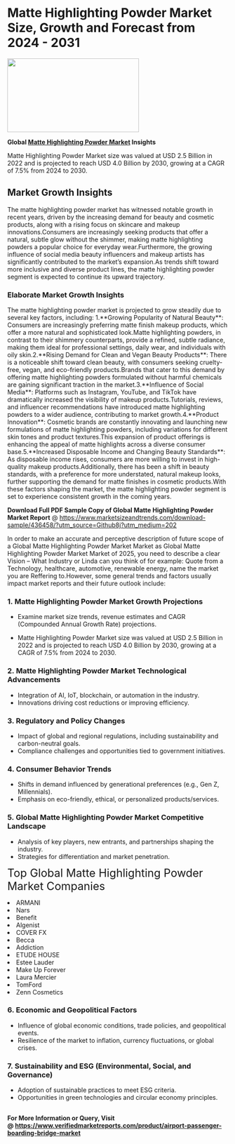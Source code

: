 <H1>Matte Highlighting Powder Market Size, Growth and Forecast from 2024 - 2031</H1><img class="aligncenter size-medium wp-image-584254" src="https://thirdeyenews.in/wp-content/uploads/2024/09/Global-Market-Research-300x168.jpeg" alt="" width="300" height="168" /><p><strong>Global&nbsp;<a href="https://www.marketsizeandtrends.com/download-sample/436458/?utm_source=Github8j?utm_medium=202">Matte Highlighting Powder Market</a> Insights</strong></p><p>Matte Highlighting Powder Market size was valued at USD 2.5 Billion in 2022 and is projected to reach USD 4.0 Billion by 2030, growing at a CAGR of 7.5% from 2024 to 2030.</p><p><h2>Market Growth Insights</h2> The matte highlighting powder market has witnessed notable growth in recent years, driven by the increasing demand for beauty and cosmetic products, along with a rising focus on skincare and makeup innovations.Consumers are increasingly seeking products that offer a natural, subtle glow without the shimmer, making matte highlighting powders a popular choice for everyday wear.Furthermore, the growing influence of social media beauty influencers and makeup artists has significantly contributed to the market’s expansion.As trends shift toward more inclusive and diverse product lines, the matte highlighting powder segment is expected to continue its upward trajectory.<h3>Elaborate Market Growth Insights</h3> The matte highlighting powder market is projected to grow steadily due to several key factors, including: 1.**Growing Popularity of Natural Beauty**: Consumers are increasingly preferring matte finish makeup products, which offer a more natural and sophisticated look.Matte highlighting powders, in contrast to their shimmery counterparts, provide a refined, subtle radiance, making them ideal for professional settings, daily wear, and individuals with oily skin.2.**Rising Demand for Clean and Vegan Beauty Products**: There is a noticeable shift toward clean beauty, with consumers seeking cruelty-free, vegan, and eco-friendly products.Brands that cater to this demand by offering matte highlighting powders formulated without harmful chemicals are gaining significant traction in the market.3.**Influence of Social Media**: Platforms such as Instagram, YouTube, and TikTok have dramatically increased the visibility of makeup products.Tutorials, reviews, and influencer recommendations have introduced matte highlighting powders to a wider audience, contributing to market growth.4.**Product Innovation**: Cosmetic brands are constantly innovating and launching new formulations of matte highlighting powders, including variations for different skin tones and product textures.This expansion of product offerings is enhancing the appeal of matte highlights across a diverse consumer base.5.**Increased Disposable Income and Changing Beauty Standards**: As disposable income rises, consumers are more willing to invest in high-quality makeup products.Additionally, there has been a shift in beauty standards, with a preference for more understated, natural makeup looks, further supporting the demand for matte finishes in cosmetic products.With these factors shaping the market, the matte highlighting powder segment is set to experience consistent growth in the coming years.<p><span class=""><strong>Download Full PDF Sample Copy of Global Matte Highlighting Powder Market Report</strong> @ <a href="https://www.marketsizeandtrends.com/download-sample/436458/?utm_source=Github8j?utm_medium=202" target="_blank">https://www.marketsizeandtrends.com/download-sample/436458/?utm_source=Github8j?utm_medium=202</a></span></p><p>In order to make an accurate and perceptive description of future scope of a Global&nbsp;Matte Highlighting Powder Market Market as Global&nbsp;Matte Highlighting Powder Market Market of 2025, you need to describe a clear Vision &ndash; What Industry or Linda can you think of for example: Quote from a Technology, healthcare, automotive, renewable energy, name the market you are Reffering to.However, some general trends and factors usually impact market reports and their future outlook include:</p><h3>1.&nbsp;<strong>Matte Highlighting Powder Market Growth Projections</strong></h3><ul><li>Examine market size trends, revenue estimates and CAGR (Compounded Annual Growth Rate) projections.</li><li><p>Matte Highlighting Powder Market size was valued at USD 2.5 Billion in 2022 and is projected to reach USD 4.0 Billion by 2030, growing at a CAGR of 7.5% from 2024 to 2030.</p></li></ul><h3>2.&nbsp;<strong>Matte Highlighting Powder Market Technological Advancements</strong></h3><ul><li>Integration of AI, IoT, blockchain, or automation in the industry.</li><li>Innovations driving cost reductions or improving efficiency.</li></ul><h3>3.&nbsp;<strong>Regulatory and Policy Changes</strong></h3><ul><li>Impact of global and regional regulations, including sustainability and carbon-neutral goals.</li><li>Compliance challenges and opportunities tied to government initiatives.</li></ul><h3>4.&nbsp;<strong>Consumer Behavior Trends</strong></h3><ul><li>Shifts in demand influenced by generational preferences (e.g., Gen Z, Millennials).</li><li>Emphasis on eco-friendly, ethical, or personalized products/services.</li></ul><h3>5.&nbsp;<strong>Global Matte Highlighting Powder Market Competitive Landscape</strong></h3><ul><li>Analysis of key players, new entrants, and partnerships shaping the industry.</li><li>Strategies for differentiation and market penetration.</li></ul><p data-pm-slice="1 1 []"><span style="color: inherit; font-family: inherit; font-size: 25px;">Top Global Matte Highlighting Powder Market Companies</span></p><div class="" data-test-id=""><p><li>ARMANI</li><li> Nars</li><li> Benefit</li><li> Algenist</li><li> COVER FX</li><li> Becca</li><li> Addiction</li><li> ETUDE HOUSE</li><li> Estee Lauder</li><li> Make Up Forever</li><li> Laura Mercier</li><li> TomFord</li><li> Zenn Cosmetics</li></p></div><h3>6.&nbsp;<strong>Economic and Geopolitical Factors</strong></h3><ul><li>Influence of global economic conditions, trade policies, and geopolitical events.</li><li>Resilience of the market to inflation, currency fluctuations, or global crises.</li></ul><h3>7.&nbsp;<strong>Sustainability and ESG (Environmental, Social, and Governance)</strong></h3><ul><li>Adoption of sustainable practices to meet ESG criteria.</li><li>Opportunities in green technologies and circular economy principles.</li></ul><h2><strong style="font-size: 14px;">For More Information or Query, Visit @&nbsp;</strong><a style="background-color: #ffffff; font-size: 14px;" href="https://www.marketsizeandtrends.com/report/matte-highlighting-powder-market/" target="_blank">https://www.verifiedmarketreports.com/product/airport-passenger-boarding-bridge-market</a></h2>